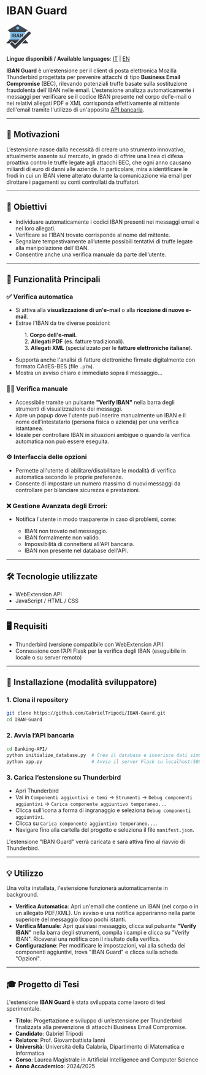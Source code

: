 # IBAN Guard

![Icona dell'estensione](https://raw.githubusercontent.com/GabrielTripodi/IBAN-Guard/main/assets/images/icon.png)

**Lingue disponibili / Available languages**: [IT](README.md) | [EN](README-en.md)

**IBAN Guard** è un’estensione per il client di posta elettronica Mozilla Thunderbird progettata per prevenire attacchi di tipo **Business Email Compromise** (BEC), rilevando potenziali truffe basate sulla sostituzione fraudolenta dell'IBAN nelle email. L'estensione analizza automaticamente i messaggi per verificare se il codice IBAN presente nel corpo del'e-mail o nei relativi allegati PDF e XML corrisponda effettivamente al mittente dell'email tramite l'utilizzo di un'apposita [API bancaria](https://github.com/GabrielTripodi/Banking-API).

---

## 🧠 Motivazioni

L’estensione nasce dalla necessità di creare uno strumento innovativo, attualmente assente sul mercato, in grado di offrire una linea di difesa proattiva contro le truffe legate agli attacchi BEC, che ogni anno causano miliardi di euro di danni alle aziende. In particolare, mira a identificare le frodi in cui un IBAN viene alterato durante la comunicazione via email per dirottare i pagamenti su conti controllati da truffatori. 

---

## 🎯 Obiettivi

- Individuare automaticamente i codici IBAN presenti nei messaggi email e nei loro allegati.
- Verificare se l’IBAN trovato corrisponde al nome del mittente.
- Segnalare tempestivamente all’utente possibili tentativi di truffe legate alla manipolazione dell'IBAN.
- Consentire anche una verifica manuale da parte dell’utente.

---

## 🔧 Funzionalità Principali

### ✅ Verifica automatica

- Si attiva alla **visualizzazione di un'e-mail** o alla **ricezione di nuove e-mail**.
- Estrae l'IBAN da tre diverse posizioni:  

&nbsp;&nbsp;&nbsp;&nbsp;&nbsp;&nbsp;&nbsp;&nbsp;&nbsp;&nbsp;&nbsp;&nbsp;1. **Corpo dell'e-mail.**  
&nbsp;&nbsp;&nbsp;&nbsp;&nbsp;&nbsp;&nbsp;&nbsp;&nbsp;&nbsp;&nbsp;&nbsp;2. **Allegati PDF** (es. fatture tradizionali).  
&nbsp;&nbsp;&nbsp;&nbsp;&nbsp;&nbsp;&nbsp;&nbsp;&nbsp;&nbsp;&nbsp;&nbsp;3. **Allegati XML** (specializzato per le **fatture elettroniche italiane**).

- Supporta anche l'analisi di fatture elettroniche firmate digitalmente con formato CAdES-BES (file `.p7m`).
- Mostra un avviso chiaro e immediato sopra il messaggio...

### 🧑‍💼 Verifica manuale

- Accessibile tramite un pulsante **"Verify IBAN"** nella barra degli strumenti di visualizzazione dei messaggi.
- Apre un popup dove l'utente può inserire manualmente un IBAN e il nome dell'intestatario (persona fisica o azienda) per una verifica istantanea.
- Ideale per controllare IBAN in situazioni ambigue o quando la verifica automatica non può essere eseguita.

### ⚙️ Interfaccia delle opzioni

- Permette all'utente di abilitare/disabilitare le modalità di verifica automatica secondo le proprie preferenze.
- Consente di impostare un numero massimo di nuovi messaggi da controllare per bilanciare sicurezza e prestazioni.

### ❌ Gestione Avanzata degli Errori:

- Notifica l'utente in modo trasparente in caso di problemi, come:

    - IBAN non trovato nel messaggio.
    - IBAN formalmente non valido.
    - Impossibilità di connettersi all'API bancaria.
    - IBAN non presente nel database dell'API.

---

## 🛠️ Tecnologie utilizzate

- WebExtension API
- JavaScript / HTML / CSS

---

## 🖥️ Requisiti

- Thunderbird (versione compatibile con WebExtension API)
- Connessione con l’API Flask per la verifica degli IBAN (eseguibile in locale o su server remoto)

---

## 🚀 Installazione (modalità sviluppatore)

### 1. Clona il repository

```bash
git clone https://github.com/GabrielTripodi/IBAN-Guard.git
cd IBAN-Guard
```

### 2. Avvia l’API bancaria

```bash
cd Banking-API/
python initialize_database.py  # Crea il database e inserisce dati simulati
python app.py                  # Avvia il server Flask su localhost:5000
```

### 3. Carica l’estensione su Thunderbird

- Apri Thunderbird
- Vai in `Componenti aggiuntivi e temi` → `Strumenti` → `Debug componenti aggiuntivi` →  `Carica componente aggiuntivo temporaneo...`
-  Clicca sull'icona a forma di ingranaggio e seleziona `Debug componenti aggiuntivi`.
-  Clicca su `Carica componente aggiuntivo temporaneo...`.
-  Navigare fino alla cartella del progetto e seleziona il file `manifest.json`.

L'estensione "IBAN Guard" verrà caricata e sarà attiva fino al riavvio di Thunderbird.

---

## 💡 Utilizzo

Una volta installata, l'estensione funzionerà automaticamente in background.

* **Verifica Automatica**: Apri un'email che contiene un IBAN (nel corpo o in un allegato PDF/XML). Un avviso e una notifica appariranno nella parte superiore del messaggio dopo pochi istanti.
* **Verifica Manuale**: Apri qualsiasi messaggio, clicca sul pulsante **"Verify IBAN"** nella barra degli strumenti, compila i campi e clicca su "Verify IBAN". Riceverai una notifica con il risultato della verifica.
* **Configurazione**: Per modificare le impostazioni, vai alla scheda dei componenti aggiuntivi, trova "IBAN Guard" e clicca sulla scheda "Opzioni".

---

## 🎓 Progetto di Tesi

L'estensione **IBAN Guard** è stata sviluppata come lavoro di tesi sperimentale.
- **Titolo**: Progettazione e sviluppo di un’estensione per Thunderbird finalizzata alla prevenzione di attacchi Business Email Compromise.
- **Candidato**: Gabriel Tripodi
- **Relatore**: Prof. Giovambattista Ianni
- **Università**: Università della Calabria, Dipartimento di Matematica e Informatica
- **Corso**: Laurea Magistrale in Artificial Intelligence and Computer Science
- **Anno Accademico**: 2024/2025

